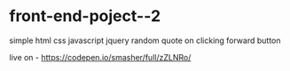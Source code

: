 # front-end-poject--2
simple html css javascript jquery
random quote on clicking forward button  

live on -  https://codepen.io/smasher/full/zZLNRo/
